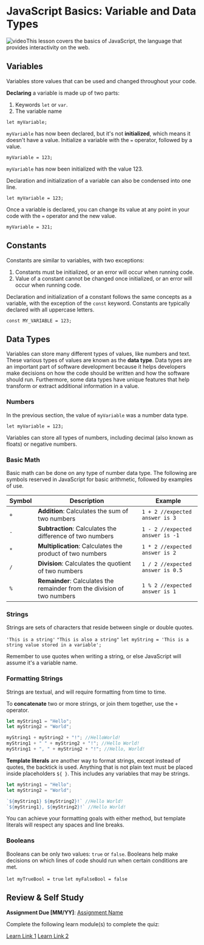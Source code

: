 # JavaScript Basics: Variable and Data Types

![video](video-url)This lesson covers the basics of JavaScript, the language that provides interactivity on the web.

## Variables

Variables store values that can be used and changed throughout your code.

**Declaring** a variable is made up of two parts:

 1. Keywords `let` or `var`.
 1. The variable name

`let myVariable;`

`myVariable` has now been declared, but it's not **initialized**, which means it doesn't have a value. Initialize a variable with the `=` operator, followed by a value.

`myVariable = 123;`

`myVariable` has now been initialized with the value 123.

Declaration and initialization of a variable can also be condensed into one line.

`let myVariable = 123;`

Once a variable is declared, you can change its value at any point in your code with the `=` operator and the new value.

`myVariable = 321;`

## Constants

Constants are similar to variables, with two exceptions:

1. Constants must be initialized, or an error will occur when running code.
2. Value of a constant cannot be changed once initialized, or an error will occur when running code.

Declaration and initialization of a constant follows the same concepts as a variable, with the exception of the `const` keyword. Constants are typically declared with all uppercase letters.

`const MY_VARIABLE = 123;`

## Data Types

Variables can store many different types of values, like numbers and text. These various types of values are known as the **data type**. Data types are an important part of software development because it helps developers make decisions on how the code should be written and how the software should run. Furthermore, some data types have unique features that help transform or extract additional information in a value.

### Numbers

In the previous section, the value of `myVariable` was a number data type.

`let myVariable = 123;`

Variables can store all types of numbers, including decimal (also known as floats) or negative numbers.

### Basic Math

Basic math can be done on any type of number data type. The following are symbols reserved in JavaScript for basic arithmetic, followed by examples of use.

Symbol | Description | Example
-- | -- | --
`+` | **Addition**: Calculates the sum of two numbers | `1 + 2 //expected answer is 3`
`-`| **Subtraction**: Calculates the difference of two numbers | `1 - 2 //expected answer is -1`
`*`| **Multiplication**: Calculates the product of two numbers | `1 * 2 //expected answer is 2`
`/` | **Division**: Calculates the quotient of two numbers | `1 / 2 //expected answer is 0.5`
`%` | **Remainder**: Calculates the remainder from the division of two numbers | `1 % 2 //expected answer is 1`

### Strings

Strings are sets of characters that reside between single or double quotes.

`'This is a string'`
`"This is also a string"`
`let myString = 'This is a string value stored in a variable';`

Remember to use quotes when writing a string, or else JavaScript will assume it's a variable name.

### Formatting Strings

Strings are textual, and will require formatting from time to time.

To **concatenate** two or more strings, or join them together, use the `+` operator.

```javascript
let myString1 = "Hello";
let myString2 = "World";

myString1 + myString2 + "!"; //HelloWorld!
myString1 + " " + myString2 + "!"; //Hello World!
myString1 + ", " + myString2 + "!"; //Hello, World!

```

**Template literals** are another way to format strings, except instead of quotes, the backtick is used. Anything that is not plain text must be placed inside placeholders `${ }`. This includes any variables that may be strings.

```javascript
let myString1 = "Hello";
let myString2 = "World";

`${myString1} ${myString2}!` //Hello World!
`${myString1}, ${myString2}!` //Hello World!
```

You can achieve your formatting goals with either method, but template literals will respect any spaces and line breaks.

### Booleans

Booleans can be only two values: `true` or `false`. Booleans help make decisions on which lines of code should run when certain conditions are met.

`let myTrueBool = true`
`let myFalseBool = false`

## Review & Self Study

**Assignment Due [MM/YY]**: [Assignment Name](assignment.md)

Complete the following learn module(s) to complete the quiz:

[Learn Link 1]()
[Learn Link 2]()